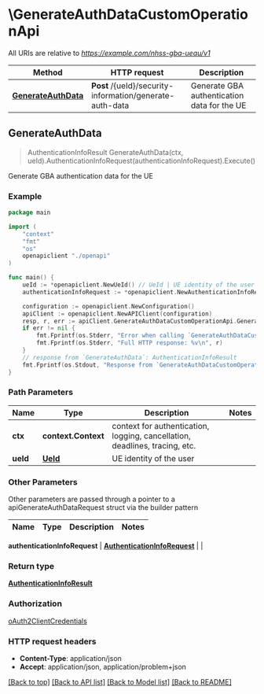 # \GenerateAuthDataCustomOperationApi

All URIs are relative to *https://example.com/nhss-gba-ueau/v1*

Method | HTTP request | Description
------------- | ------------- | -------------
[**GenerateAuthData**](GenerateAuthDataCustomOperationApi.md#GenerateAuthData) | **Post** /{ueId}/security-information/generate-auth-data | Generate GBA authentication data for the UE



## GenerateAuthData

> AuthenticationInfoResult GenerateAuthData(ctx, ueId).AuthenticationInfoRequest(authenticationInfoRequest).Execute()

Generate GBA authentication data for the UE

### Example

```go
package main

import (
    "context"
    "fmt"
    "os"
    openapiclient "./openapi"
)

func main() {
    ueId := *openapiclient.NewUeId() // UeId | UE identity of the user
    authenticationInfoRequest := *openapiclient.NewAuthenticationInfoRequest() // AuthenticationInfoRequest | 

    configuration := openapiclient.NewConfiguration()
    apiClient := openapiclient.NewAPIClient(configuration)
    resp, r, err := apiClient.GenerateAuthDataCustomOperationApi.GenerateAuthData(context.Background(), ueId).AuthenticationInfoRequest(authenticationInfoRequest).Execute()
    if err != nil {
        fmt.Fprintf(os.Stderr, "Error when calling `GenerateAuthDataCustomOperationApi.GenerateAuthData``: %v\n", err)
        fmt.Fprintf(os.Stderr, "Full HTTP response: %v\n", r)
    }
    // response from `GenerateAuthData`: AuthenticationInfoResult
    fmt.Fprintf(os.Stdout, "Response from `GenerateAuthDataCustomOperationApi.GenerateAuthData`: %v\n", resp)
}
```

### Path Parameters


Name | Type | Description  | Notes
------------- | ------------- | ------------- | -------------
**ctx** | **context.Context** | context for authentication, logging, cancellation, deadlines, tracing, etc.
**ueId** | [**UeId**](.md) | UE identity of the user | 

### Other Parameters

Other parameters are passed through a pointer to a apiGenerateAuthDataRequest struct via the builder pattern


Name | Type | Description  | Notes
------------- | ------------- | ------------- | -------------

 **authenticationInfoRequest** | [**AuthenticationInfoRequest**](AuthenticationInfoRequest.md) |  | 

### Return type

[**AuthenticationInfoResult**](AuthenticationInfoResult.md)

### Authorization

[oAuth2ClientCredentials](../README.md#oAuth2ClientCredentials)

### HTTP request headers

- **Content-Type**: application/json
- **Accept**: application/json, application/problem+json

[[Back to top]](#) [[Back to API list]](../README.md#documentation-for-api-endpoints)
[[Back to Model list]](../README.md#documentation-for-models)
[[Back to README]](../README.md)

